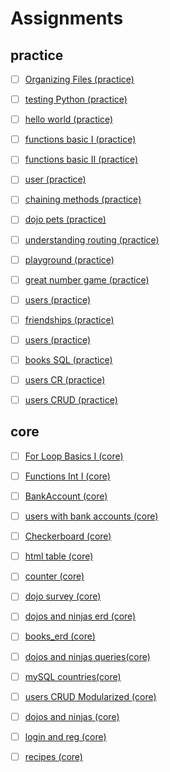 # Assignments

## practice

- [ ] [Organizing Files (practice)](practice/organizing_files/README.md)
- [ ] [testing Python (practice)](practice/testing_python/README.md)
- [ ] [hello world (practice)](practice/hello_world/README.md)
- [ ] [functions basic I (practice)](practice/functions_basic_i/README.md)
- [ ] [functions basic II (practice)](practice/functions_basic_ii/README.md)
- [ ] [user (practice)](practice/user/README.md)
- [ ] [chaining methods (practice)](practice/chaining_methods/README.md)
- [ ] [dojo pets (practice)](practice/dojo_pets/README.md)
- [ ] [understanding routing (practice)](practice/understand_routing/README.md)
- [ ] [playground (practice)](practice/playground/README.md)
- [ ] [great number game (practice)](practice/great_number_game/README.md)
- [ ] [users (practice)](practice/users_erd/README.md)
- [ ] [friendships (practice)](practice/friendships_erd/README.md)
- [ ] [users (practice)](practice/users_queries/README.md)
- [ ] [books SQL (practice)](practice/books_sql/README.md)
- [ ] [users CR (practice)](practice/users_cr/README.md)
- [ ] [users CRUD (practice)](practice/users_crud/README.md)


## core

- [ ] [For Loop Basics I (core)](core/for_loop_basic_i/README.md)
- [ ] [Functions Int I (core)](core/functions_int_i/README.md)
- [ ] [BankAccount (core)](core/bank_account/README.md)
- [ ] [users with bank accounts (core)](core/users_with_bank_accounts/README.md)
- [ ] [Checkerboard (core)](core/checkerboard/README.md)
- [ ] [html table (core)](core/html_table/README.md)
- [ ] [counter (core)](core/counter/README.md)
- [ ] [dojo survey (core)](core/dojo_survey/README.md)
- [ ] [dojos and ninjas erd (core)](core/dojos_and_ninjas_erd/README.md)
- [ ] [books_erd (core)](core/books_erd/README.md)
- [ ] [dojos and ninjas queries(core)](core/dojos_and_ninjas_queries/README.md)
- [ ] [mySQL countries(core)](core/countries/README.md)
- [ ] [users CRUD Modularized (core)](core/users_crud_mod/README.md)
- [ ] [dojos and ninjas (core)](core/dojos_and_ninjas/README.md)
- [ ] [login and reg (core)](core/login_and_reg/README.md)
- [ ] [recipes (core)](core/recipes/README.md)

